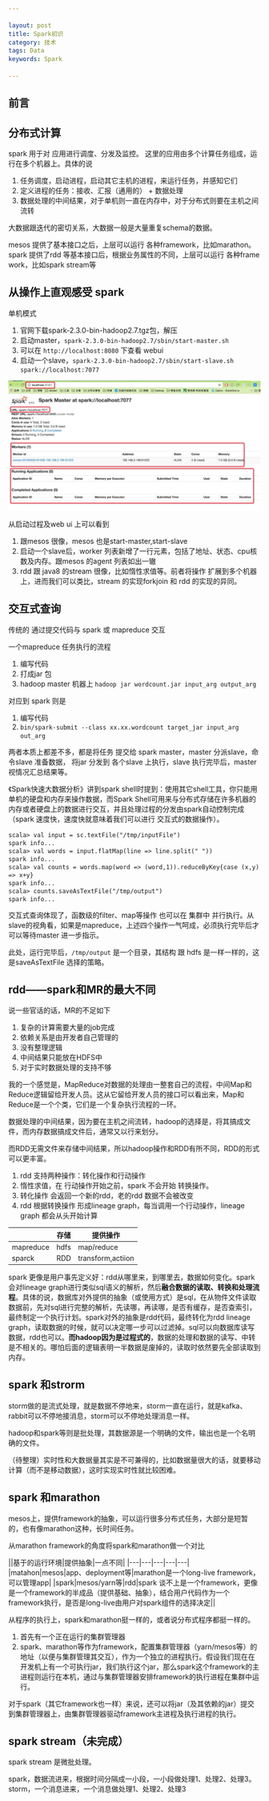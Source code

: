```yaml
---

layout: post
title: Spark初识
category: 技术
tags: Data
keywords: Spark

---
```


## 前言 

## 分布式计算



spark 用于对 应用进行调度、分发及监控。 这里的应用由多个计算任务组成，运行在多个机器上。具体的说

1. 任务调度，启动进程，启动其它主机的进程，来运行任务，并感知它们
2. 定义进程的任务：接收、汇报（通用的） + 数据处理
3. 数据处理的中间结果，对于单机则一直在内存中，对于分布式则要在主机之间流转

大数据跟迭代的密切关系，大数据一般是大量重复schema的数据。

mesos 提供了基本接口之后，上层可以运行 各种framework，比如marathon。spark 提供了rdd 等基本接口后，根据业务属性的不同，上层可以运行 各种frame work，比如spark stream等

## 从操作上直观感受 spark

单机模式

1. 官网下载spark-2.3.0-bin-hadoop2.7.tgz包，解压
2. 启动master，`spark-2.3.0-bin-hadoop2.7/sbin/start-master.sh`
3. 可以在 `http://localhost:8080` 下查看 webui
4. 启动一个slave，`spark-2.3.0-bin-hadoop2.7/sbin/start-slave.sh spark://localhost:7077`

![](/public/upload/data/spark_ui.png)

从启动过程及web ui 上可以看到

1. 跟mesos 很像，mesos 也是start-master,start-slave
1. 启动一个slave后，worker 列表新增了一行元素，包括了地址、状态、cpu核数及内存。跟mesos 的agent 列表如出一辙
2. rdd 跟 java8 的stream 很像，比如惰性求值等。前者将操作 扩展到多个机器上，进而我们可以类比，stream 的实现forkjoin 和 rdd 的实现的异同。


## 交互式查询

传统的 通过提交代码与 spark 或 mapreduce 交互

一个mapreduce 任务执行的流程

1. 编写代码
2. 打成jar 包
3. hadoop master 机器上 `hadoop jar wordcount.jar input_arg output_arg`

对应到 spark 则是

1. 编写代码
2. `bin/spark-submit --class xx.xx.wordcount target_jar input_arg out_arg`

两者本质上都差不多，都是将任务 提交给 spark master，master 分派slave，命令slave 准备数据， 将jar 分发到 各个slave 上执行，slave 执行完毕后，master 视情况汇总结果等。

《Spark快速大数据分析》讲到spark shell时提到：使用其它shell工具，你只能用单机的硬盘和内存来操作数据，而Spark Shell可用来与分布式存储在许多机器的内存或者硬盘上的数据进行交互，并且处理过程的分发由spark自动控制完成（spark 速度快，速度快就意味着我们可以进行 交互式的数据操作）。

	scala> val input = sc.textFile("/tmp/inputFile")
	spark info...
	scala> val words = input.flatMap(line => line.split(" "))
	spark info...
	scala> val counts = words.map(word => (word,1)).reduceByKey{case (x,y) => x+y}
	spark info...
	scala> counts.saveAsTextFile("/tmp/output")
	spark info...

交互式查询体现了，函数级的filter、map等操作 也可以在 集群中 并行执行。从slave的视角看，如果是mapreduce，上述四个操作一气呵成，必须执行完毕后才可以等待master 进一步指示。

此处，运行完毕后，`/tmp/output` 是一个目录，其结构 跟 hdfs 是一样一样的，这是saveAsTextFile 选择的策略。

## rdd——spark和MR的最大不同

说一些官话的话，MR的不足如下

1. 复杂的计算需要大量的job完成
2. 依赖关系是由开发者自己管理的
3. 没有整理逻辑
4. 中间结果只能放在HDFS中
5. 对于实时数据处理的支持不够

我的一个感觉是，MapReduce对数据的处理由一整套自己的流程，中间Map和Reduce逻辑留给开发人员。这从它留给开发人员的接口可以看出来，Map和Reduce是一个个类，它们是一个复杂执行流程的一环。

数据处理的中间结果，因为要在主机之间流转，hadoop的选择是，将其搞成文件，而内存数据搞成文件后，通常又以行来划分。

而RDD无需文件来存储中间结果，所以hadoop操作和RDD有所不同，RDD的形式可以更丰富。

1. rdd 支持两种操作：转化操作和行动操作
2. 惰性求值，在 行动操作开始之前，spark 不会开始 转换操作。
3. 转化操作 会返回一个新的rdd，老的rdd 数据不会被改变
4. rdd 根据转换操作 形成lineage graph，每当调用一个行动操作，lineage graph 都会从头开始计算

||存储|提供操作|
|---|----|----|
|mapreduce|hdfs|map/reduce|
|sparck|RDD|transform,actiion|

spark 更像是用户事先定义好：rdd从哪里来，到哪里去，数据如何变化。spark会对lineage graph进行类似sql语义的解析，然后**融合数据的读取、转换和处理流程**。具体的说，数据库对外提供的抽象（或使用方式）是sql，在从物件文件读取数据前，先对sql进行完整的解析，先读哪，再读哪，是否有缓存，是否查索引，最终制定一个执行计划。spark对外的抽象是rdd代码，最终转化为rdd lineage graph，读取数据的时候，就可以决定哪一步可以过滤掉。sql可以向数据库读写数据，rdd也可以。**而hadoop因为是过程式的**，数据的处理和数据的读写、中转是不相关的。哪怕后面的逻辑表明一半数据是废掉的，读取时依然要先全部读取到内存。

## spark 和strorm

storm做的是流式处理，就是数据不停地来，storm一直在运行，就是kafka、rabbit可以不停地接消息，storm可以不停地处理消息一样。

hadoop和spark等则是批处理，其数据源是一个明确的文件，输出也是一个名明确的文件。

（待整理）实时性和大数据量其实是不可兼得的，比如数据量很大的话，就要移动计算（而不是移动数据），这时实现实时性就比较困难。


## spark 和marathon

mesos上，提供framework的抽象，可以运行很多分布式任务，大部分是短暂的，也有像marathon这种，长时间任务。

从marathon framework的角度将spark和marathon做一个对比

||基于的运行环境|提供抽象|一点不同|
|---|---|---|---|---|
|matahon|mesos|app、deployment等|marathon是一个long-live framework，可以管理app|
|spark|mesos/yarn等|rdd|spark 谈不上是一个framework，更像是一个framework的半成品（提供基础、抽象），结合用户代码作为一个framework执行，是否是long-live由用户对spark组件的选择决定||

从程序的执行上，spark和marathon挺一样的，或者说分布式程序都挺一样的。

1. 首先有一个正在运行的集群管理器
2. spark、marathon等作为framework，配置集群管理器（yarn/mesos等）的地址（以便与集群管理其交互），作为一个独立的进程执行。假设我们现在在开发机上有一个可执行jar，我们执行这个jar，那么spark这个framework的主进程则运行在本机，通过与集群管理器安排framework的执行进程在集群中运行。

对于spark（其它framework也一样）来说，还可以将jar（及其依赖的jar）提交到集群管理器上，由集群管理器驱动framework主进程及执行进程的执行。

## spark stream（未完成） 

spark stream 是微批处理。

spark，数据流进来，根据时间分隔成一小段，一小段做处理1、处理2、处理3。
storm，一个消息进来，一个消息做处理1、处理2、处理3


